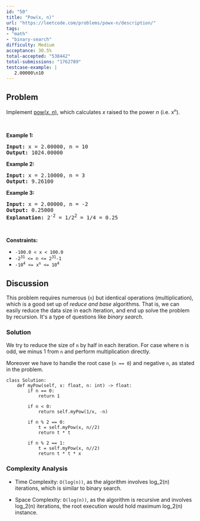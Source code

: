```yaml
---
id: "50"
title: "Pow(x, n)"
url: "https://leetcode.com/problems/powx-n/description/"
tags:
- "math"
- "binary-search"
difficulty: Medium
acceptance: 30.5%
total-accepted: "538442"
total-submissions: "1762789"
testcase-example: |
   2.00000\n10
---
```


## Problem

<p>Implement <a href="http://www.cplusplus.com/reference/valarray/pow/" target="_blank">pow(<em>x</em>, <em>n</em>)</a>, which calculates&nbsp;<em>x</em> raised to the power <em>n</em> (i.e. x<sup><span style="font-size:10.8333px">n</span></sup>).</p>

<p>&nbsp;</p>
<p><strong>Example 1:</strong></p>

<pre>
<strong>Input:</strong> x = 2.00000, n = 10
<strong>Output:</strong> 1024.00000
</pre>

<p><strong>Example 2:</strong></p>

<pre>
<strong>Input:</strong> x = 2.10000, n = 3
<strong>Output:</strong> 9.26100
</pre>

<p><strong>Example 3:</strong></p>

<pre>
<strong>Input:</strong> x = 2.00000, n = -2
<strong>Output:</strong> 0.25000
<strong>Explanation:</strong> 2<sup>-2</sup> = 1/2<sup>2</sup> = 1/4 = 0.25
</pre>

<p>&nbsp;</p>
<p><strong>Constraints:</strong></p>

<ul>
	<li><code>-100.0 &lt;&nbsp;x&nbsp;&lt; 100.0</code></li>
	<li><code>-2<sup>31</sup>&nbsp;&lt;= n &lt;=&nbsp;2<sup>31</sup>-1</code></li>
	<li><code>-10<sup>4</sup> &lt;= x<sup>n</sup> &lt;= 10<sup>4</sup></code></li>
</ul>

## Discussion

This problem requires numerous (`n`) but identical operations (multiplication),
which is a good set up of *reduce and base* algorithms. That is, we can easily
reduce the data size in each iteration, and end up solve the problem by
recursion. It's a type of questions like *binary search*.

### Solution

We try to reduce the size of `n` by half in each iteration. For case
where n is odd, we minus 1 from `n` and perform multiplication directly.

Moreover we have to handle the root case (`n == 0`) and negative `n`, as stated
in the problem.

```py3
class Solution:
    def myPow(self, x: float, n: int) -> float:
        if n == 0:
            return 1

        if n < 0:
            return self.myPow(1/x, -n)

        if n % 2 == 0:
            t = self.myPow(x, n//2)
            return t * t

        if n % 2 == 1:
            t = self.myPow(x, n//2)
            return t * t * x
```

### Complexity Analysis

- Time Complexity: `O(log(n))`, as the algorithm involves log_2(n)
  iterations, which is similar to binary search.

- Space Complexity: `O(log(n))`, as the algorithm is recursive and involves
  log_2(n) iterations, the root execution would hold maximum log_2(n) instance.

